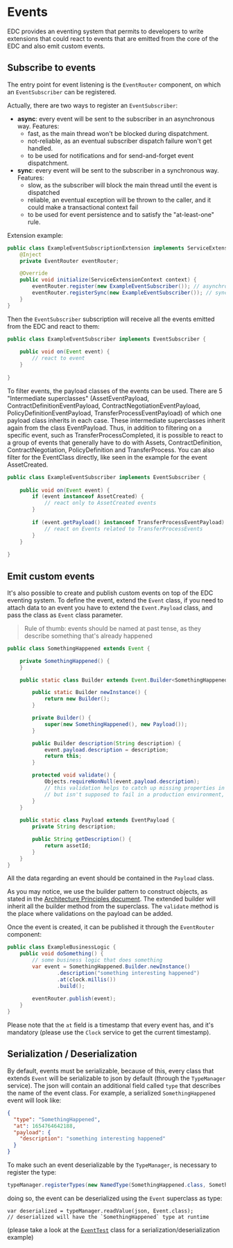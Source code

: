# Events

EDC provides an eventing system that permits to developers to write extensions that could react to events that are 
emitted from the core of the EDC and also emit custom events.

## Subscribe to events
The entry point for event listening is the `EventRouter` component, on which an `EventSubscriber` can be registered.

Actually, there are two ways to register an `EventSubscriber`:
- **async**: every event will be sent to the subscriber in an asynchronous way. Features:
  - fast, as the main thread won't be blocked during dispatchment. 
  - not-reliable, as an eventual subscriber dispatch failure won't get handled.
  - to be used for notifications and for send-and-forget event dispatchment.
- **sync**: every event will be sent to the subscriber in a synchronous way. Features:
  - slow, as the subscriber will block the main thread until the event is dispatched
  - reliable, an eventual exception will be thrown to the caller, and it could make a transactional context fail
  - to be used for event persistence and to satisfy the "at-least-one" rule.

Extension example:
```java
public class ExampleEventSubscriptionExtension implements ServiceExtension {
    @Inject
    private EventRouter eventRouter;

    @Override
    public void initialize(ServiceExtensionContext context) {
        eventRouter.register(new ExampleEventSubscriber()); // asynchronous dispatch
        eventRouter.registerSync(new ExampleEventSubscriber()); // synchronous dispatch
    }
}
```

Then the `EventSubscriber` subscription will receive all the events emitted from the EDC and react to them:
```java
public class ExampleEventSubscriber implements EventSubscriber {
    
    public void on(Event event) {
        // react to event    
    }
    
}
```

To filter events, the payload classes of the events can be used. There are 5 "Intermediate superclasses" (AssetEventPayload, 
ContractDefinitionEventPayload, ContractNegotiationEventPayload, PolicyDefinitionEventPayload, TransferProcessEventPayload) of 
which one payload class inherits in each case. These intermediate superclasses inherit again from the class EventPayload. Thus, 
in addition to filtering on a specific event, such as TransferProcessCompleted, it is possible to react to a group of events 
that generally have to do with Assets, ContractDefinition, ContractNegotiation, PolicyDefinition and TransferProcess. You can 
also filter for the EventClass directly, like seen in the example for the event AssetCreated.

```java
public class ExampleEventSubscriber implements EventSubscriber {
    
    public void on(Event event) {
        if (event instanceof AssetCreated) {
            // react only to AssetCreated events
        }
        
        if (event.getPayload() instanceof TransferProcessEventPayload) {
            // react on Events related to TransferProcessEvents
        }
    }
    
}
```

## Emit custom events
It's also possible to create and publish custom events on top of the EDC eventing system.
To define the event, extend the `Event` class, if you need to attach data to an event you have to extend the `Event.Payload` class,
and pass the class as `Event` class parameter.
> Rule of thumb: events should be named at past tense, as they describe something that's already happened
```java
public class SomethingHappened extends Event {

    private SomethingHappened() {
    }

    public static class Builder extends Event.Builder<SomethingHappened, Payload, Builder> {

        public static Builder newInstance() {
            return new Builder();
        }

        private Builder() {
            super(new SomethingHappened(), new Payload());
        }

        public Builder description(String description) {
            event.payload.description = description;
            return this;
        }

        protected void validate() {
            Objects.requireNonNull(event.payload.description);
            // this validation helps to catch up missing properties in the test phase,
            // but isn't supposed to fail in a production environment, so it's not mandatory.
        }
    }
    
    public static class Payload extends EventPayload {
        private String description;

        public String getDescription() {
            return assetId;
        }
    }
}
```
All the data regarding an event should be contained in the `Payload` class.

As you may notice, we use the builder pattern to construct objects, as stated in the [Architecture Principles document](architecture/architecture-principles.md).
The extended builder will inherit all the builder method from the superclass.
The `validate` method is the place where validations on the payload can be added.

Once the event is created, it can be published it through the `EventRouter` component:
```java
public class ExampleBusinessLogic {
    public void doSomething() {
        // some business logic that does something
        var event = SomethingHappened.Builder.newInstance()
                .description("something interesting happened")
                .at(clock.millis())
                .build();
        
        eventRouter.publish(event);
    }    
}
```
Please note that the `at` field is a timestamp that every event has, and it's mandatory 
(please use the `Clock` service to get the current timestamp).

## Serialization / Deserialization

By default, events must be serializable, because of this, every class that extends `Event` will be serializable to json by default 
(through the `TypeManager` service). 
The json will contain an additional field called `type` that describes the name of the event class. For example, a serialized `SomethingHappened`
event will look like:
```json
{
  "type": "SomethingHappened",
  "at": 1654764642188,
  "payload": {
    "description": "something interesting happened"  
  }
}
```

To make such an event deserializable by the `TypeManager`, is necessary to register the type:
```java
typeManager.registerTypes(new NamedType(SomethingHappened.class, SomethingHappened.class.getSimpleName()));
```

doing so, the event can be deserialized using the `Event` superclass as type:
```
var deserialized = typeManager.readValue(json, Event.class);
// deserialized will have the `SomethingHappened` type at runtime
```
(please take a look at the [`EventTest`](../../spi/common/core-spi/src/test/java/org/eclipse/dataspaceconnector/spi/event/EventTest.java) class for a serialization/deserialization example)
